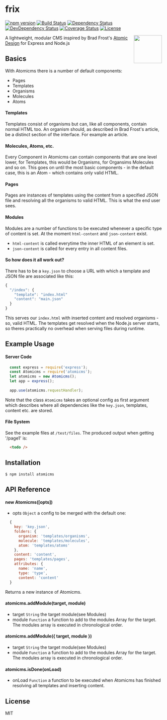# frix
[![npm version](https://img.shields.io/badge/npm%20package-none-lightgrey.svg)](https://img.shields.io/badge/npm%20package-none-lightgrey.svg)
[![Build Status](https://travis-ci.org/MEH-Design/atomicms.svg?branch=html-syntax)](https://travis-ci.org/MEH-Design/atomicms)
[![Dependency Status](https://david-dm.org/MEH-Design/atomicms/html-syntax.svg)](https://david-dm.org/MEH-Design/atomicms/html-syntax)
[![DevDependency Status](https://david-dm.org/MEH-Design/atomicms/html-syntax/dev-status.svg)](https://david-dm.org/MEH-Design/atomicms/html-syntax?type=dev)
[![Coverage Status](https://coveralls.io/repos/github/MEH-Design/atomicms/badge.svg?branch=html-syntax)](https://coveralls.io/github/MEH-Design/atomicms?branch=html-syntax)
[![License](http://img.shields.io/:license-mit-green.svg?style=flat)](http://opensource.org/licenses/MIT)

<img align="right" height="90" src="http://imgh.us/frix.svg">

A lightweight, modular CMS inspired by Brad Frost's [Atomic Design](http://bradfrost.com/blog/post/atomic-web-design) for Express and Node.js

## Basics

With Atomicms there is a number of default components:
  - Pages
  - Templates
  - Organisms
  - Molecules
  - Atoms

#### Templates

Templates consist of organisms but can, like all components, contain normal HTML too. An organism should, as described in Brad Frost's article, be a distinct section of the interface. For example an article.

#### Molecules, Atoms, etc.

Every Component in Atomicms can contain components that are one level lower, for Templates, this would be Organisms, for Organsims Molecules and so on. This goes on until the most basic components - in the default case, this is an Atom - which contains only valid HTML.

#### Pages

Pages are instances of templates using the content from a specified JSON file and resolving all the organisms to valid HTML. This is what the end user sees.

#### Modules

Modules are a number of functions to be executed whenever a specific type of content is set. At the moment `html-content` and `json-content` exist. 
- `html-content` is called everytime the inner HTML of an element is set.
- `json-content` is called for every entry in all content files.

#### So how does it all work out?

There has to be a `key.json` to choose a URL with which a template and JSON file are associated like this:

```js
{
  "/index": {
    "template": "index.html"
    "content": "main.json"
  }
}
```

This serves our `index.html` with inserted content and resolved organisms - so, valid HTML. The templates get resolved when the Node.js server starts, so theres practically no overhead when serving files during runtime.

## Example Usage

#### Server Code

```js
  const express = require('express');
  const Atomicms = require('atomicms');
  let atomicms = new Atomicms();
  let app = express();
  
  app.use(atomicms.requestHandler);
```

Note that the class `Atomicms` takes an optional config as first argument which describes where all dependencies like the `key.json`, templates, content etc. are stored.

#### File System

See the example files at `/test/files`.
The produced output when getting '/page1' is:
```html
  <todo />
```

## Installation

`$ npm install atomicms`

## API Reference

#### new Atomicms([opts])
  - opts `Object` a config to be merged with the default one: 
  
```js
  {
    key: 'key.json',  
    folders: {  
      organism: 'templates/organisms',
      molecule: 'templates/molecules',
      atom: 'templates/atoms'
    },
    content: 'content',
    pages: 'templates/pages',
    attributes: {
      name: 'name',
      type: 'type',
      content: 'content'
  } 
```
Returns a new instance of Atomicms.
  
#### atomicms.addModule(target, module)
  - target `String` the target module(see <a name="Modules">Modules</a>)
  - module `Function` a function to add to the modules Array for the target. The modules array is executed in chronological order.

#### atomicms.addModule({ target, module })
  - target `String` the target module(see <a name="Modules">Modules</a>)
  - module `Function` a function to add to the modules Array for the target. The modules array is executed in chronological order.

#### atomicms.isDone(onLoad)
  - onLoad `Function` a function to be executed when Atomicms has finished resolving all templates and inserting content.
  
## License

MIT

